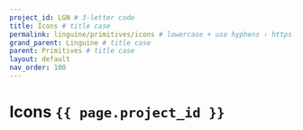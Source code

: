 ```yaml
---
project_id: LGN # 3-letter code
title: Icons # title case
permalink: linguine/primitives/icons # lowercase + use hyphens › https://tinyurl.com/27kmc4rb
grand_parent: Linguine # title case
parent: Primitives # title case
layout: default
nav_order: 100
---
```


# Icons `{{ page.project_id }}`
